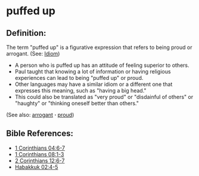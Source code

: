 # puffed up #

## Definition: ##

The term "puffed up" is a figurative expression that refers to being proud or arrogant. (See: [Idiom](https://git.door43.org/Door43/en-ta-translate-vol1/src/master/content/figs_idiom.md))

* A person who is puffed up has an attitude of feeling superior to others.
* Paul taught that knowing a lot of information or having religious experiences can lead to being "puffed up" or proud.
* Other languages may have a similar idiom or a different one that expresses this meaning, such as "having a big head."
* This could also be translated as "very proud" or "disdainful of others" or "haughty" or "thinking oneself better than others."

(See also: [arrogant](../other/arrogant.md) **·** [proud](../other/proud.md))

## Bible References: ##

* [1 Corinthians 04:6-7](https://door43.org/en/bible/notes/1co/04/06)
* [1 Corinthians 08:1-3](https://door43.org/en/bible/notes/1co/08/01)
* [2 Corinthians 12:6-7](https://door43.org/en/bible/notes/2co/12/06)
* [Habakkuk 02:4-5](https://door43.org/en/bible/notes/hab/02/04)


